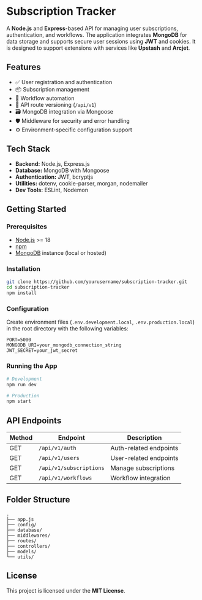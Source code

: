 # Subscription Tracker

A **Node.js** and **Express**-based API for managing user subscriptions, authentication, and workflows. The application integrates **MongoDB** for data storage and supports secure user sessions using **JWT** and cookies. It is designed to support extensions with services like **Upstash** and **Arcjet**.

## Features

- ✅ User registration and authentication
- 📦 Subscription management
- 🔁 Workflow automation
- 🧩 API route versioning (`/api/v1`)
- 🗃️ MongoDB integration via Mongoose
- 🛡️ Middleware for security and error handling
- ⚙️ Environment-specific configuration support

## Tech Stack

- **Backend:** Node.js, Express.js
- **Database:** MongoDB with Mongoose
- **Authentication:** JWT, bcryptjs
- **Utilities:** dotenv, cookie-parser, morgan, nodemailer
- **Dev Tools:** ESLint, Nodemon

## Getting Started

### Prerequisites

- [Node.js](https://nodejs.org/) >= 18
- [npm](https://www.npmjs.com/)
- [MongoDB](https://www.mongodb.com/) instance (local or hosted)

### Installation

```bash
git clone https://github.com/yourusername/subscription-tracker.git
cd subscription-tracker
npm install
```

### Configuration

Create environment files (`.env.development.local`, `.env.production.local`) in the root directory with the following variables:

```env
PORT=5000
MONGODB_URI=your_mongodb_connection_string
JWT_SECRET=your_jwt_secret
```

### Running the App

```bash
# Development
npm run dev

# Production
npm start
```

## API Endpoints

| Method | Endpoint                | Description            |
| ------ | ----------------------- | ---------------------- |
| GET    | `/api/v1/auth`          | Auth-related endpoints |
| GET    | `/api/v1/users`         | User-related endpoints |
| GET    | `/api/v1/subscriptions` | Manage subscriptions   |
| GET    | `/api/v1/workflows`     | Workflow integration   |

## Folder Structure

```text
.
├── app.js
├── config/
├── database/
├── middlewares/
├── routes/
├── controllers/
├── models/
└── utils/
```

## License

This project is licensed under the **MIT License**.

